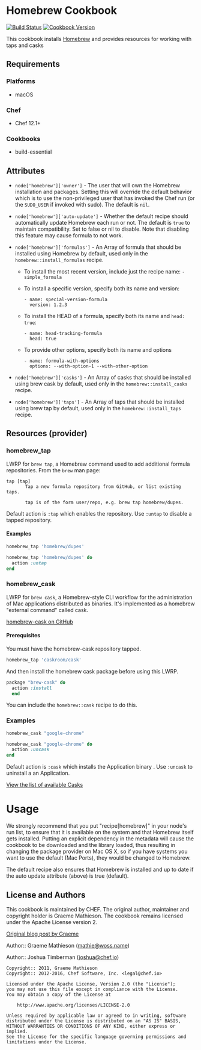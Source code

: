 # Homebrew Cookbook

[![Build Status](https://travis-ci.org/chef-cookbooks/homebrew.svg?branch=master)](http://travis-ci.org/chef-cookbooks/homebrew) [![Cookbook Version](https://img.shields.io/cookbook/v/homebrew.svg)](https://supermarket.chef.io/cookbooks/homebrew)

This cookbook installs [Homebrew](http://brew.sh/) and provides resources for working with taps and casks

## Requirements

### Platforms

- macOS

### Chef

- Chef 12.1+

### Cookbooks

- build-essential

## Attributes

- `node['homebrew']['owner']` - The user that will own the Homebrew installation and packages. Setting this will override the default behavior which is to use the non-privileged user that has invoked the Chef run (or the `SUDO_USER` if invoked with sudo). The default is `nil`.
- `node['homebrew']['auto-update']` - Whether the default recipe should automatically update Homebrew each run or not. The default is `true` to maintain compatibility. Set to false or nil to disable. Note that disabling this feature may cause formula to not work.
- `node['homebrew']['formulas']` - An Array of formula that should be installed using Homebrew by default, used only in the `homebrew::install_formulas` recipe.

  - To install the most recent version, include just the recipe name: `- simple_formula`
  - To install a specific version, specify both its name and version:

    ```
    - name: special-version-formula
      version: 1.2.3
    ```

  - To install the HEAD of a formula, specify both its name and `head: true`:

    ```
    - name: head-tracking-formula
      head: true
    ```

  - To provide other options, specify both its name and options

    ```
    - name: formula-with-options
      options: --with-option-1 --with-other-option
    ```

- `node['homebrew']['casks']` - An Array of casks that should be installed using brew cask by default, used only in the `homebrew::install_casks` recipe.

- `node['homebrew']['taps']` - An Array of taps that should be installed using brew tap by default, used only in the `homebrew::install_taps` recipe.

## Resources (provider)

### homebrew_tap

LWRP for `brew tap`, a Homebrew command used to add additional formula repositories. From the `brew` man page:

```text
tap [tap]
       Tap a new formula repository from GitHub, or list existing taps.

       tap is of the form user/repo, e.g. brew tap homebrew/dupes.
```

Default action is `:tap` which enables the repository. Use `:untap` to disable a tapped repository.

#### Examples

```ruby
homebrew_tap 'homebrew/dupes'

homebrew_tap 'homebrew/dupes' do
  action :untap
end
```

### homebrew_cask

LWRP for `brew cask`, a Homebrew-style CLI workflow for the administration of Mac applications distributed as binaries. It's implemented as a homebrew "external command" called cask.

[homebrew-cask on GitHub](https://github.com/caskroom/homebrew-cask)

#### Prerequisites

You must have the homebrew-cask repository tapped.

```ruby
homebrew_tap 'caskroom/cask'
```

And then install the homebrew cask package before using this LWRP.

```ruby
package "brew-cask" do
  action :install
  end
```

You can include the `homebrew::cask` recipe to do this.

### Examples

```ruby
homebrew_cask "google-chrome"

homebrew_cask "google-chrome" do
  action :uncask
end
```

Default action is `:cask` which installs the Application binary . Use `:uncask` to uninstall a an Application.

[View the list of available Casks](https://github.com/caskroom/homebrew-cask/tree/master/Casks)

# Usage

We strongly recommend that you put "recipe[homebrew]" in your node's run list, to ensure that it is available on the system and that Homebrew itself gets installed. Putting an explicit dependency in the metadata will cause the cookbook to be downloaded and the library loaded, thus resulting in changing the package provider on Mac OS X, so if you have systems you want to use the default (Mac Ports), they would be changed to Homebrew.

The default recipe also ensures that Homebrew is installed and up to date if the auto update attribute (above) is true (default).

## License and Authors

This cookbook is maintained by CHEF. The original author, maintainer and copyright holder is Graeme Mathieson. The cookbook remains licensed under the Apache License version 2.

[Original blog post by Graeme](https://woss.name/articles/converging-your-home-directory-with-chef/)

Author:: Graeme Mathieson ([mathie@woss.name](mailto:mathie@woss.name))

Author:: Joshua Timberman ([joshua@chef.io](mailto:joshua@chef.io))

```text
Copyright:: 2011, Graeme Mathieson
Copyright:: 2012-2016, Chef Software, Inc. <legal@chef.io>

Licensed under the Apache License, Version 2.0 (the "License");
you may not use this file except in compliance with the License.
You may obtain a copy of the License at

    http://www.apache.org/licenses/LICENSE-2.0

Unless required by applicable law or agreed to in writing, software
distributed under the License is distributed on an "AS IS" BASIS,
WITHOUT WARRANTIES OR CONDITIONS OF ANY KIND, either express or implied.
See the License for the specific language governing permissions and
limitations under the License.
```
